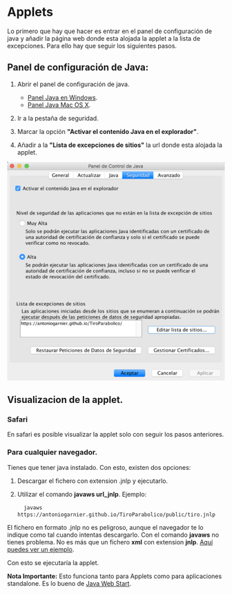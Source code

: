 # Applets

   Lo primero que hay que hacer es entrar en el panel de configuración de java y añadir la página web donde esta alojada la applet a la lista de excepciones. Para ello hay que seguir los siguientes pasos.

## Panel de configuración de Java:

   1. Abrir el panel de configuración de java.
      * [Panel Java en Windows](https://www.java.com/es/download/help/win_controlpanel.xml).
      * [Panel Java Mac OS X](https://www.java.com/es/download/help/mac_controlpanel.xml).

   2. Ir a la pestaña de seguridad.
   3. Marcar la opción **"Activar el contenido Java en el explorador"**.
   4. Añadir a la **"Lista de excepciones de sitios"** la url donde esta alojada la applet.

   ![Imagen Panel Configuracion Java](images/panelJava.png)


## Visualizacion de la applet.

### Safari

   En safari es posible visualizar la applet solo con seguir los pasos anteriores.

### Para cualquier navegador.

   Tienes que tener java instalado. Con esto, existen dos opciones:
   1. Descargar el fichero con extension .jnlp y ejecutarlo.
   2. Utilizar el comando **javaws url_jnlp**. Ejemplo:

            javaws https://antoniogarnier.github.io/TiroParabolico/public/tiro.jnlp

   El fichero en formato .jnlp no es peligroso, aunque el navegador te lo indique como tal cuando intentas descargarlo. Con el comando **javaws** no tienes problema. No es más que un fichero **xml** con extension **jnlp**. [Aquí puedes ver un ejemplo](public/README.md).

   Con esto se ejecutaría la applet.

   **Nota Importante:** Esto funciona tanto para Applets como para aplicaciones standalone. Es lo bueno de [Java Web Start](https://www.java.com/es/download/faq/java_webstart.xml).

